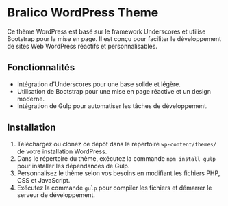 # Bralico WordPress Theme

Ce thème WordPress est basé sur le framework Underscores et utilise Bootstrap pour la mise en page. Il est conçu pour faciliter le développement de sites Web WordPress réactifs et personnalisables.

## Fonctionnalités

- Intégration d'Underscores pour une base solide et légère.
- Utilisation de Bootstrap pour une mise en page réactive et un design moderne.
- Intégration de Gulp pour automatiser les tâches de développement.

## Installation

1. Téléchargez ou clonez ce dépôt dans le répertoire `wp-content/themes/` de votre installation WordPress.
2. Dans le répertoire du thème, exécutez la commande `npm install gulp` pour installer les dépendances de Gulp.
3. Personnalisez le thème selon vos besoins en modifiant les fichiers PHP, CSS et JavaScript.
4. Exécutez la commande `gulp` pour compiler les fichiers et démarrer le serveur de développement.

